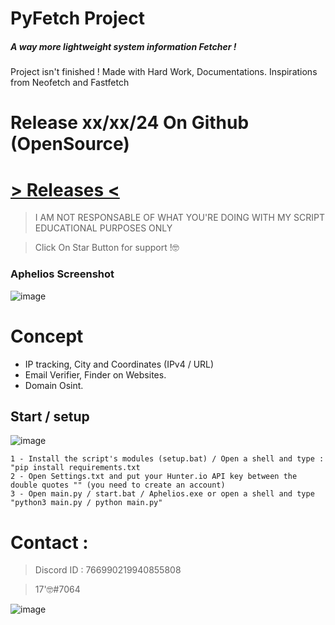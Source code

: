 # PyFetch Project

##### A way more lightweight system information Fetcher !

Project isn't finished ! Made with Hard Work, Documentations. 
Inspirations from Neofetch and Fastfetch

# Release xx/xx/24 On Github (OpenSource)
# [> Releases <](https://github.com/intel1337/Aphelios/releases)

> I AM NOT RESPONSABLE OF WHAT YOU'RE DOING WITH MY SCRIPT
> EDUCATIONAL PURPOSES ONLY

> Click On Star Button for support !🤓

### Aphelios Screenshot

![image](https://github.com/intel1337/Aphelios/assets/93615583/f013cca0-cb33-452f-9638-078b9327f5e4)

# Concept 

- IP tracking, City and Coordinates (IPv4 / URL)
- Email Verifier, Finder on Websites.
- Domain Osint.

## Start / setup

![image](https://github.com/intel1337/Aphelios/assets/93615583/c2610d98-081c-4886-a305-c863d073afdf)

```
1 - Install the script's modules (setup.bat) / Open a shell and type : "pip install requirements.txt
2 - Open Settings.txt and put your Hunter.io API key between the double quotes "" (you need to create an account)
3 - Open main.py / start.bat / Aphelios.exe or open a shell and type "python3 main.py / python main.py"

```

# Contact : 
> Discord ID : 766990219940855808

> 17'🤓#7064                      



![image](https://media.discordapp.net/attachments/945746542424387615/945778865727479958/20220205_130153.gif)
